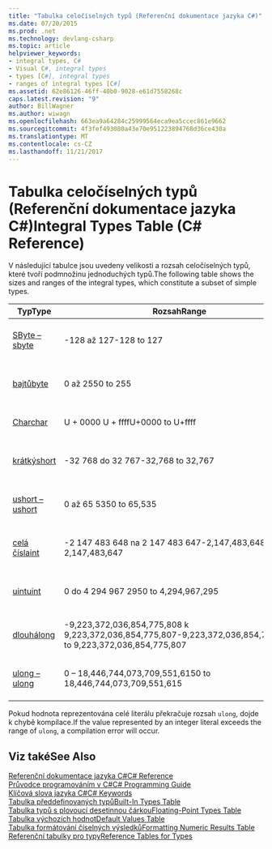 ```yaml
---
title: "Tabulka celočíselných typů (Referenční dokumentace jazyka C#)"
ms.date: 07/20/2015
ms.prod: .net
ms.technology: devlang-csharp
ms.topic: article
helpviewer_keywords:
- integral types, C#
- Visual C#, integral types
- types [C#], integral types
- ranges of integral types [C#]
ms.assetid: 62e86126-46ff-40b0-9028-e61d7558268c
caps.latest.revision: "9"
author: BillWagner
ms.author: wiwagn
ms.openlocfilehash: 663ea9a64284c25999564eca9ea5ccec861e9662
ms.sourcegitcommit: 4f3fef493080a43e70e951223894768d36ce430a
ms.translationtype: MT
ms.contentlocale: cs-CZ
ms.lasthandoff: 11/21/2017
---
```

# <a name="integral-types-table-c-reference"></a><span data-ttu-id="c5715-102">Tabulka celočíselných typů (Referenční dokumentace jazyka C#)</span><span class="sxs-lookup"><span data-stu-id="c5715-102">Integral Types Table (C# Reference)</span></span>
<span data-ttu-id="c5715-103">V následující tabulce jsou uvedeny velikosti a rozsah celočíselných typů, které tvoří podmnožinu jednoduchých typů.</span><span class="sxs-lookup"><span data-stu-id="c5715-103">The following table shows the sizes and ranges of the integral types, which constitute a subset of simple types.</span></span>  
  
|<span data-ttu-id="c5715-104">Typ</span><span class="sxs-lookup"><span data-stu-id="c5715-104">Type</span></span>|<span data-ttu-id="c5715-105">Rozsah</span><span class="sxs-lookup"><span data-stu-id="c5715-105">Range</span></span>|<span data-ttu-id="c5715-106">Velikost</span><span class="sxs-lookup"><span data-stu-id="c5715-106">Size</span></span>|  
|----------|-----------|----------|  
|[<span data-ttu-id="c5715-107">SByte –</span><span class="sxs-lookup"><span data-stu-id="c5715-107">sbyte</span></span>](../../../csharp/language-reference/keywords/sbyte.md)|<span data-ttu-id="c5715-108">-128 až 127</span><span class="sxs-lookup"><span data-stu-id="c5715-108">-128 to 127</span></span>|<span data-ttu-id="c5715-109">8bitové celé číslo se znaménkem</span><span class="sxs-lookup"><span data-stu-id="c5715-109">Signed 8-bit integer</span></span>|  
|[<span data-ttu-id="c5715-110">bajtů</span><span class="sxs-lookup"><span data-stu-id="c5715-110">byte</span></span>](../../../csharp/language-reference/keywords/byte.md)|<span data-ttu-id="c5715-111">0 až 255</span><span class="sxs-lookup"><span data-stu-id="c5715-111">0 to 255</span></span>|<span data-ttu-id="c5715-112">Nepodepsané 8bitové celé číslo</span><span class="sxs-lookup"><span data-stu-id="c5715-112">Unsigned 8-bit integer</span></span>|  
|[<span data-ttu-id="c5715-113">Char</span><span class="sxs-lookup"><span data-stu-id="c5715-113">char</span></span>](../../../csharp/language-reference/keywords/char.md)|<span data-ttu-id="c5715-114">U + 0000 U + ffff</span><span class="sxs-lookup"><span data-stu-id="c5715-114">U+0000 to U+ffff</span></span>|<span data-ttu-id="c5715-115">16bitové znak Unicode</span><span class="sxs-lookup"><span data-stu-id="c5715-115">Unicode 16-bit character</span></span>|  
|[<span data-ttu-id="c5715-116">krátký</span><span class="sxs-lookup"><span data-stu-id="c5715-116">short</span></span>](../../../csharp/language-reference/keywords/short.md)|<span data-ttu-id="c5715-117">-32 768 do 32 767</span><span class="sxs-lookup"><span data-stu-id="c5715-117">-32,768 to 32,767</span></span>|<span data-ttu-id="c5715-118">16bitové celé číslo se znaménkem</span><span class="sxs-lookup"><span data-stu-id="c5715-118">Signed 16-bit integer</span></span>|  
|[<span data-ttu-id="c5715-119">ushort –</span><span class="sxs-lookup"><span data-stu-id="c5715-119">ushort</span></span>](../../../csharp/language-reference/keywords/ushort.md)|<span data-ttu-id="c5715-120">0 až 65 535</span><span class="sxs-lookup"><span data-stu-id="c5715-120">0 to 65,535</span></span>|<span data-ttu-id="c5715-121">Nepodepsané 16bitové celé číslo</span><span class="sxs-lookup"><span data-stu-id="c5715-121">Unsigned 16-bit integer</span></span>|  
|[<span data-ttu-id="c5715-122">celá čísla</span><span class="sxs-lookup"><span data-stu-id="c5715-122">int</span></span>](../../../csharp/language-reference/keywords/int.md)|<span data-ttu-id="c5715-123">-2 147 483 648 na 2 147 483 647</span><span class="sxs-lookup"><span data-stu-id="c5715-123">-2,147,483,648 to 2,147,483,647</span></span>|<span data-ttu-id="c5715-124">32bitové celé číslo se znaménkem</span><span class="sxs-lookup"><span data-stu-id="c5715-124">Signed 32-bit integer</span></span>|  
|[<span data-ttu-id="c5715-125">uint</span><span class="sxs-lookup"><span data-stu-id="c5715-125">uint</span></span>](../../../csharp/language-reference/keywords/uint.md)|<span data-ttu-id="c5715-126">0 do 4 294 967 295</span><span class="sxs-lookup"><span data-stu-id="c5715-126">0 to 4,294,967,295</span></span>|<span data-ttu-id="c5715-127">Celé číslo bez znaménka 32-bit</span><span class="sxs-lookup"><span data-stu-id="c5715-127">Unsigned 32-bit integer</span></span>|  
|[<span data-ttu-id="c5715-128">dlouhá</span><span class="sxs-lookup"><span data-stu-id="c5715-128">long</span></span>](../../../csharp/language-reference/keywords/long.md)|<span data-ttu-id="c5715-129">-9,223,372,036,854,775,808 k 9,223,372,036,854,775,807</span><span class="sxs-lookup"><span data-stu-id="c5715-129">-9,223,372,036,854,775,808 to 9,223,372,036,854,775,807</span></span>|<span data-ttu-id="c5715-130">64bitové celé číslo se znaménkem</span><span class="sxs-lookup"><span data-stu-id="c5715-130">Signed 64-bit integer</span></span>|  
|[<span data-ttu-id="c5715-131">ulong –</span><span class="sxs-lookup"><span data-stu-id="c5715-131">ulong</span></span>](../../../csharp/language-reference/keywords/ulong.md)|<span data-ttu-id="c5715-132">0 – 18,446,744,073,709,551,615</span><span class="sxs-lookup"><span data-stu-id="c5715-132">0 to 18,446,744,073,709,551,615</span></span>|<span data-ttu-id="c5715-133">Celé číslo bez znaménka 64-bit</span><span class="sxs-lookup"><span data-stu-id="c5715-133">Unsigned 64-bit integer</span></span>|  
  
 <span data-ttu-id="c5715-134">Pokud hodnota reprezentována celé literálu překračuje rozsah `ulong`, dojde k chybě kompilace.</span><span class="sxs-lookup"><span data-stu-id="c5715-134">If the value represented by an integer literal exceeds the range of `ulong`, a compilation error will occur.</span></span>  
  
## <a name="see-also"></a><span data-ttu-id="c5715-135">Viz také</span><span class="sxs-lookup"><span data-stu-id="c5715-135">See Also</span></span>  
 [<span data-ttu-id="c5715-136">Referenční dokumentace jazyka C#</span><span class="sxs-lookup"><span data-stu-id="c5715-136">C# Reference</span></span>](../../../csharp/language-reference/index.md)  
 [<span data-ttu-id="c5715-137">Průvodce programováním v C#</span><span class="sxs-lookup"><span data-stu-id="c5715-137">C# Programming Guide</span></span>](../../../csharp/programming-guide/index.md)  
 [<span data-ttu-id="c5715-138">Klíčová slova jazyka C#</span><span class="sxs-lookup"><span data-stu-id="c5715-138">C# Keywords</span></span>](../../../csharp/language-reference/keywords/index.md)  
 [<span data-ttu-id="c5715-139">Tabulka předdefinovaných typů</span><span class="sxs-lookup"><span data-stu-id="c5715-139">Built-In Types Table</span></span>](../../../csharp/language-reference/keywords/built-in-types-table.md)  
 [<span data-ttu-id="c5715-140">Tabulka typů s plovoucí desetinnou čárkou</span><span class="sxs-lookup"><span data-stu-id="c5715-140">Floating-Point Types Table</span></span>](../../../csharp/language-reference/keywords/floating-point-types-table.md)  
 [<span data-ttu-id="c5715-141">Tabulka výchozích hodnot</span><span class="sxs-lookup"><span data-stu-id="c5715-141">Default Values Table</span></span>](../../../csharp/language-reference/keywords/default-values-table.md)  
 [<span data-ttu-id="c5715-142">Tabulka formátování číselných výsledků</span><span class="sxs-lookup"><span data-stu-id="c5715-142">Formatting Numeric Results Table</span></span>](../../../csharp/language-reference/keywords/formatting-numeric-results-table.md)  
 [<span data-ttu-id="c5715-143">Referenční tabulky pro typy</span><span class="sxs-lookup"><span data-stu-id="c5715-143">Reference Tables for Types</span></span>](../../../csharp/language-reference/keywords/reference-tables-for-types.md)
